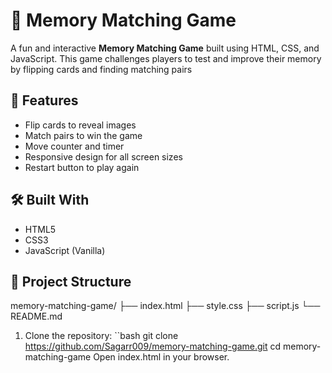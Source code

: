 # 🧠 Memory Matching Game

A fun and interactive **Memory Matching Game** built using HTML, CSS, and JavaScript. This game challenges players to test and improve their memory by flipping cards and finding matching pairs

## 🚀 Features

- Flip cards to reveal images
- Match pairs to win the game
- Move counter and timer
- Responsive design for all screen sizes
- Restart button to play again

## 🛠️ Built With

- HTML5
- CSS3
- JavaScript (Vanilla)

## 📂 Project Structure
memory-matching-game/
├── index.html
├── style.css
├── script.js
└── README.md

1. Clone the repository:
``bash
git clone https://github.com/Sagarr009/memory-matching-game.git
cd memory-matching-game
Open index.html in your browser.

